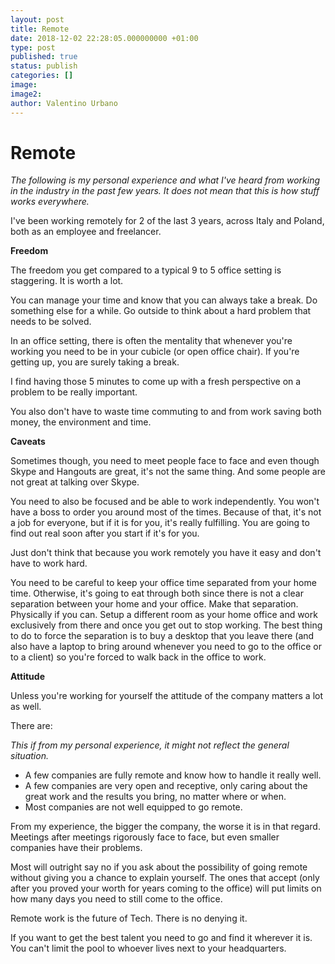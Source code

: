 ```yaml
---
layout: post
title: Remote
date: 2018-12-02 22:28:05.000000000 +01:00
type: post
published: true
status: publish
categories: []
image:
image2:
author: Valentino Urbano
---
```


# Remote

_The following is my personal experience and what I've heard from working in the industry in the past few years. It does not mean that this is how stuff works everywhere._

I've been working remotely for 2 of the last 3 years, across Italy and Poland, both as an employee and freelancer.

**Freedom**

The freedom you get compared to a typical 9 to 5 office setting is staggering. It is worth a lot.

You can manage your time and know that you can always take a break. Do something else for a while. Go outside to think about a hard problem that needs to be solved.

In an office setting, there is often the mentality that whenever you're working you need to be in your cubicle (or open office chair). If you're getting up, you are surely taking a break.

I find having those 5 minutes to come up with a fresh perspective on a problem to be really important.

You also don't have to waste time commuting to and from work saving both money, the environment and time.

**Caveats**

Sometimes though, you need to meet people face to face and even though Skype and Hangouts are great, it's not the same thing. And some people are not great at talking over Skype.

You need to also be focused and be able to work independently. You won't have a boss to order you around most of the times. Because of that, it's not a job for everyone, but if it is for you, it's really fulfilling. You are going to find out real soon after you start if it's for you.

Just don't think that because you work remotely you have it easy and don't have to work hard.

You need to be careful to keep your office time separated from your home time. Otherwise, it's going to eat through both since there is not a clear separation between your home and your office.
Make that separation. Physically if you can.
Setup a different room as your home office and work exclusively from there and once you get out to stop working. The best thing to do to force the separation is to buy a desktop that you leave there (and also have a laptop to bring around whenever you need to go to the office or to a client) so you're forced to walk back in the office to work.

**Attitude**

Unless you're working for yourself the attitude of the company matters a lot as well.

There are:

_This if from my personal experience, it might not reflect the general situation._

- A few companies are fully remote and know how to handle it really well.
- A few companies are very open and receptive, only caring about the great work and the results you bring, no matter where or when.
- Most companies are not well equipped to go remote.

From my experience, the bigger the company, the worse it is in that regard. Meetings after meetings rigorously face to face, but even smaller companies have their problems.

Most will outright say no if you ask about the possibility of going remote without giving you a chance to explain yourself. The ones that accept (only after you proved your worth for years coming to the office) will put limits on how many days you need to still come to the office.

Remote work is the future of Tech. There is no denying it.

If you want to get the best talent you need to go and find it wherever it is. You can't limit the pool to whoever lives next to your headquarters.

